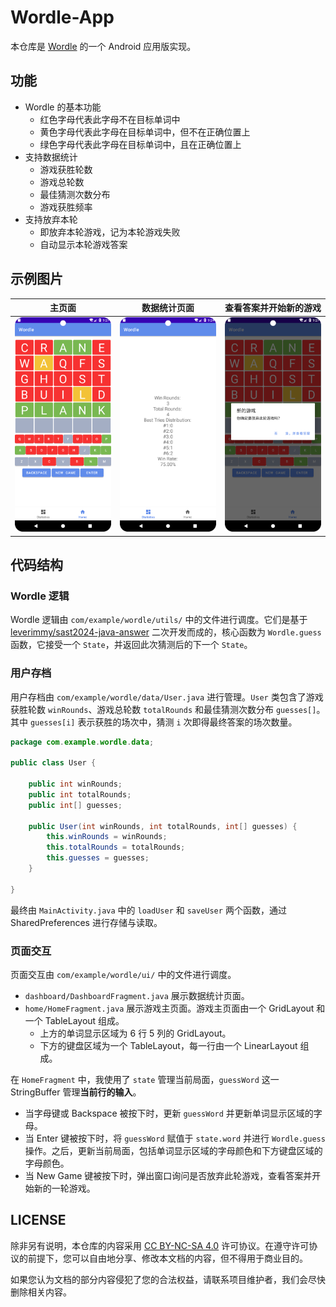 # Wordle-App

本仓库是 [Wordle](https://wordly.org/) 的一个 Android 应用版实现。

## 功能

- Wordle 的基本功能
  - 红色字母代表此字母不在目标单词中
  - 黄色字母代表此字母在目标单词中，但不在正确位置上
  - 绿色字母代表此字母在目标单词中，且在正确位置上
- 支持数据统计
  - 游戏获胜轮数
  - 游戏总轮数
  - 最佳猜测次数分布
  - 游戏获胜频率
- 支持放弃本轮
  - 即放弃本轮游戏，记为本轮游戏失败
  - 自动显示本轮游戏答案

## 示例图片

|                主页面                 |               数据统计页面               |      查看答案并开始新的游戏      |
| :-----------------------------------: | :--------------------------------------: | :------------------------------: |
| ![Wordle 主页面](./assets/wordle.png) | ![数据统计页面](./assets/statistics.png) | ![新的游戏](./assets/regame.png) |

## 代码结构

### Wordle 逻辑

Wordle 逻辑由 `com/example/wordle/utils/` 中的文件进行调度。它们是基于 [leverimmy/sast2024-java-answer](https://github.com/leverimmy/sast2024-java-answer) 二次开发而成的，核心函数为 `Wordle.guess` 函数，它接受一个 `State`，并返回此次猜测后的下一个 `State`。

### 用户存档

用户存档由 `com/example/wordle/data/User.java` 进行管理。`User` 类包含了游戏获胜轮数 `winRounds`、游戏总轮数 `totalRounds` 和最佳猜测次数分布 `guesses[]`。其中 `guesses[i]` 表示获胜的场次中，猜测 `i` 次即得最终答案的场次数量。

```java
package com.example.wordle.data;

public class User {

    public int winRounds;
    public int totalRounds;
    public int[] guesses;

    public User(int winRounds, int totalRounds, int[] guesses) {
        this.winRounds = winRounds;
        this.totalRounds = totalRounds;
        this.guesses = guesses;
    }

}
```

最终由 `MainActivity.java` 中的 `loadUser` 和 `saveUser` 两个函数，通过 SharedPreferences 进行存储与读取。

### 页面交互

页面交互由 `com/example/wordle/ui/` 中的文件进行调度。

- `dashboard/DashboardFragment.java` 展示数据统计页面。
- `home/HomeFragment.java` 展示游戏主页面。游戏主页面由一个 GridLayout 和一个 TableLayout 组成。
  - 上方的单词显示区域为 $6$ 行 $5$ 列的 GridLayout。
  - 下方的键盘区域为一个 TableLayout，每一行由一个 LinearLayout 组成。

在 `HomeFragment` 中，我使用了 `state` 管理当前局面，`guessWord` 这一 StringBuffer 管理**当前行的输入**。

- 当字母键或 Backspace 被按下时，更新 `guessWord` 并更新单词显示区域的字母。
- 当 Enter 键被按下时，将 `guessWord` 赋值于 `state.word` 并进行 `Wordle.guess` 操作。之后，更新当前局面，包括单词显示区域的字母颜色和下方键盘区域的字母颜色。
- 当 New Game 键被按下时，弹出窗口询问是否放弃此轮游戏，查看答案并开始新的一轮游戏。

## LICENSE

除非另有说明，本仓库的内容采用 [CC BY-NC-SA 4.0](https://creativecommons.org/licenses/by-nc-sa/4.0/) 许可协议。在遵守许可协议的前提下，您可以自由地分享、修改本文档的内容，但不得用于商业目的。

如果您认为文档的部分内容侵犯了您的合法权益，请联系项目维护者，我们会尽快删除相关内容。
